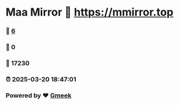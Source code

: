 # Maa Mirror :link: https://mmirror.top 
### :page_facing_up: [6](https://mmirror.top/tag.html) 
### :speech_balloon: 0 
### :hibiscus: 17230 
### :alarm_clock: 2025-03-20 18:47:01 
### Powered by :heart: [Gmeek](https://github.com/Meekdai/Gmeek)
